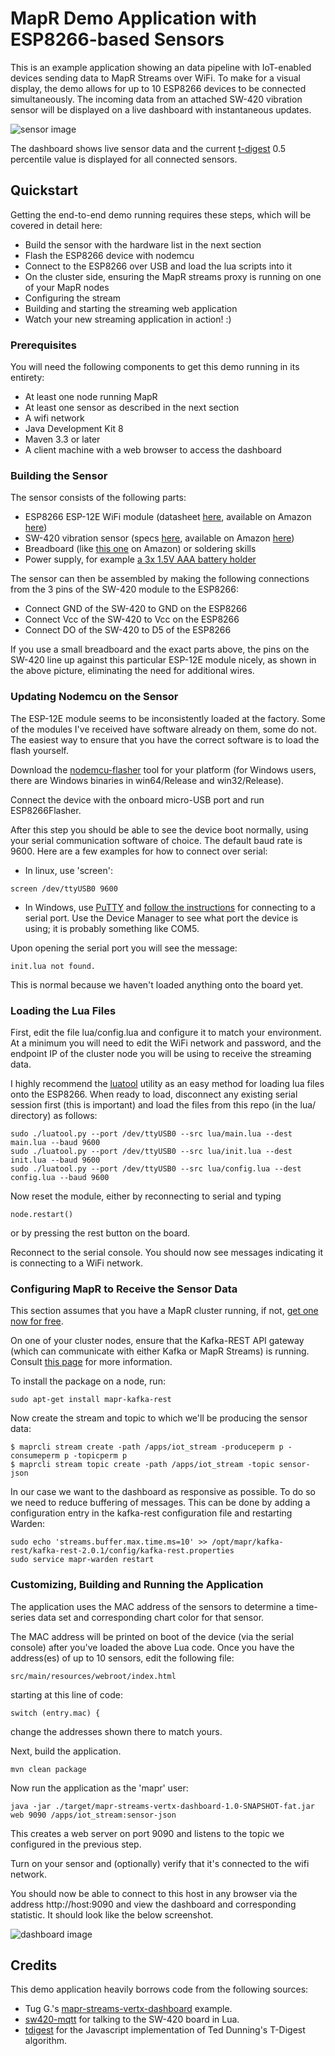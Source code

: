 
# MapR Demo Application with ESP8266-based Sensors

This is an example application showing an data pipeline with IoT-enabled
devices sending data to MapR Streams over WiFi.  To make for a visual
display, the demo allows for up to 10 ESP8266 devices to be connected
simultaneously. The incoming data from an attached SW-420 vibration
sensor will be displayed on a live dashboard with instantaneous updates.

![sensor image](https://github.com/mapr-demos/wifi-sensor-demo/blob/master/images/sensorpic.PNG "sensor")

The dashboard shows live sensor data and the current [t-digest](https://github.com/tdunning/t-digest)
0.5 percentile value is displayed for all connected sensors.

## Quickstart

Getting the end-to-end demo running requires these steps, which will be
covered in detail here:
* Build the sensor with the hardware list in the next section
* Flash the ESP8266 device with nodemcu
* Connect to the ESP8266 over USB and load the lua scripts into it
* On the cluster side, ensuring the MapR streams proxy is running on one of your MapR nodes
* Configuring the stream
* Building and starting the streaming web application
* Watch your new streaming application in action! :)

### Prerequisites

You will need the following components to get this demo running in its entirety:
* At least one node running MapR
* At least one sensor as described in the next section
* A wifi network
* Java Development Kit 8
* Maven 3.3 or later
* A client machine with a web browser to access the dashboard

### Building the Sensor

The sensor consists of the following parts:

* ESP8266 ESP-12E WiFi module (datasheet [here](https://mintbox.in/media/esp-12e.pdf), available
on Amazon [here](https://www.amazon.com/Alloet-NodeMcu-ESP8266-ESP-12E-Development/dp/B01MEGE60L))
* SW-420 vibration sensor 
(specs [here](https://www.elecrow.com/vibration-sensor-module-sw420-p-525.html),
available on Amazon [here](https://www.amazon.com/Solu-SW-420-Motion-Vibration-Arduino/dp/B00YZXB9VW))
* Breadboard (like [this one](http://a.co/3K30MEb) on Amazon) or soldering skills
* Power supply, for 
example [a 3x 1.5V AAA battery holder](https://www.amazon.com/gp/product/B01K9KYNNA)

The sensor can then be assembled by making the following connections from the 3 pins of the SW-420 module to the ESP8266:

* Connect GND of the SW-420 to GND on the ESP8266
* Connect Vcc of the SW-420 to Vcc on the ESP8266
* Connect DO of the SW-420 to D5 of the ESP8266

If you use a small breadboard and the exact parts above, the pins on the
SW-420 line up against this particular ESP-12E module nicely, as shown in the above picture, eliminating the need for additional wires.

### Updating Nodemcu on the Sensor

The ESP-12E module seems to be inconsistently loaded at the factory.  Some of the modules I've received have software already on them, some do not.  The easiest
way to ensure that you have the correct software is to load the flash yourself.

Download the [nodemcu-flasher](https://github.com/nodemcu/nodemcu-flasher) tool for your platform (for Windows users, there are Windows binaries in win64/Release and win32/Release).

Connect the device with the onboard micro-USB port and run ESP8266Flasher.

After this step you should be able to see the device boot normally, using your serial communication software of choice.  The default baud rate is 9600.
Here are a few examples for how to connect over serial:

* In linux, use 'screen':  

```
screen /dev/ttyUSB0 9600
```

* In Windows, use [PuTTY](http://www.putty.org/) and [follow the instructions](https://the.earth.li/~sgtatham/putty/0.68/htmldoc/Chapter3.html#using-serial) 
for connecting to a serial port.  Use the Device Manager to see what port the device is using; it is probably something like COM5.

Upon opening the serial port you will see the message:

```
init.lua not found.
```
This is normal because we haven't loaded anything onto the board yet.

### Loading the Lua Files

First, edit the file lua/config.lua and configure it to match your
environment.  At a minimum you will need to edit the WiFi network and
password, and the endpoint IP of the cluster node you will be using to
receive the streaming data.

I highly recommend the [luatool](https://github.com/4refr0nt/luatool)
utility as an easy method for loading lua files onto the ESP8266.
When ready to load, disconnect any existing serial session first (this
is important) and load the files from this repo (in the lua/ directory)
as follows:

```
sudo ./luatool.py --port /dev/ttyUSB0 --src lua/main.lua --dest main.lua --baud 9600
sudo ./luatool.py --port /dev/ttyUSB0 --src lua/init.lua --dest init.lua --baud 9600
sudo ./luatool.py --port /dev/ttyUSB0 --src lua/config.lua --dest config.lua --baud 9600
```

Now reset the module, either by reconnecting to serial and typing
```
node.restart()
```
or by pressing the rest button on the board. 

Reconnect to the serial console.  You should now see messages indicating it is connecting to a WiFi network.

### Configuring MapR to Receive the Sensor Data

This section assumes that you have a MapR cluster running, if not, [get one now for free](http://mapr.com/download).

On one of your cluster nodes, ensure that the Kafka-REST API gateway
(which can communicate with either Kafka or MapR Streams) is running.
Consult [this page](http://maprdocs.mapr.com/home/Kafka/kafkaREST.html) for more information.

To install the package on a node, run:

```
sudo apt-get install mapr-kafka-rest
```

Now create the stream and topic to which we'll be producing the sensor data:

```
$ maprcli stream create -path /apps/iot_stream -produceperm p -consumeperm p -topicperm p
$ maprcli stream topic create -path /apps/iot_stream -topic sensor-json
```

In our case we want to the dashboard as responsive as possible.  To do so we need to reduce buffering of messages.  This can be done
by adding a configuration entry in the kafka-rest configuration file and restarting Warden:

```
sudo echo 'streams.buffer.max.time.ms=10' >> /opt/mapr/kafka-rest/kafka-rest-2.0.1/config/kafka-rest.properties
sudo service mapr-warden restart
```

### Customizing, Building and Running the Application

The application uses the MAC address of the sensors to determine a time-series data set
and corresponding chart color for that sensor.

The MAC address will be printed on boot of the device (via the serial console) after you've
loaded the above Lua code.  Once you have the address(es) of up to 10 sensors, edit the following file:

```
src/main/resources/webroot/index.html
```

starting at this line of code:

```
switch (entry.mac) {
```

change the addresses shown there to match yours.

Next, build the application.

```
mvn clean package
```

Now run the application as the 'mapr' user:

```
java -jar ./target/mapr-streams-vertx-dashboard-1.0-SNAPSHOT-fat.jar web 9090 /apps/iot_stream:sensor-json
```

This creates a web server on port 9090 and listens to the topic we configured in the previous step.

Turn on your sensor and (optionally) verify that it's connected to the wifi network.

You should now be able to connect to this host in any browser via the address http://host:9090 and view the 
dashboard and corresponding statistic.  It should look like the below screenshot.

![dashboard image](https://github.com/mapr-demos/wifi-sensor-demo/blob/master/images/dashboard.PNG "dashboard")

## Credits

This demo application heavily borrows code from the following sources:
* Tug G.'s 
[mapr-streams-vertx-dashboard](https://github.com/namato/mapr-streams-vertx-dashboard) example.
* [sw420-mqtt](https://github.com/Wifsimster/sw420-mqtt) for talking to the SW-420 board in Lua.
* [tdigest](https://github.com/welch/tdigest) for the Javascript implementation of Ted Dunning's T-Digest algorithm.
